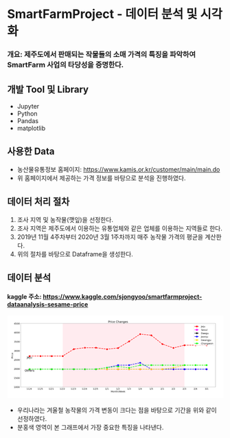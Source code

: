 # SmartFarmProject - 데이터 분석 및 시각화
### 개요: 제주도에서 판매되는 작물들의 소매 가격의 특징을 파악하여 SmartFarm 사업의 타당성을 증명한다.
## 개발 Tool 및 Library
* Jupyter
* Python
* Pandas
* matplotlib
## 사용한 Data
* 농산물유통정보 홈페이지: https://www.kamis.or.kr/customer/main/main.do
* 위 홈페이지에서 제공하는 가격 정보를 바탕으로 분석을 진행하였다.
## 데이터 처리 절차
1. 조사 지역 및 농작물(깻잎)을 선정한다.
2. 조사 지역은 제주도에서 이용하는 유통업체와 같은 업체를 이용하는 지역들로 한다.
3. 2019년 11월 4주차부터 2020년 3월 1주차까지 매주 농작물 가격의 평균을 계산한다.
4. 위의 절차를 바탕으로 Dataframe을 생성한다.
## 데이터 분석
#### kaggle 주소: https://www.kaggle.com/sjongyoo/smartfarmproject-dataanalysis-sesame-price
<img src="code/maingraph.PNG" width="800">

* 우리나라는 겨울철 농작물의 가격 변동이 크다는 점을 바탕으로 기간을 위와 같이 선정하였다.
* 분홍색 영역이 본 그래프에서 가장 중요한 특징을 나타낸다.
 
